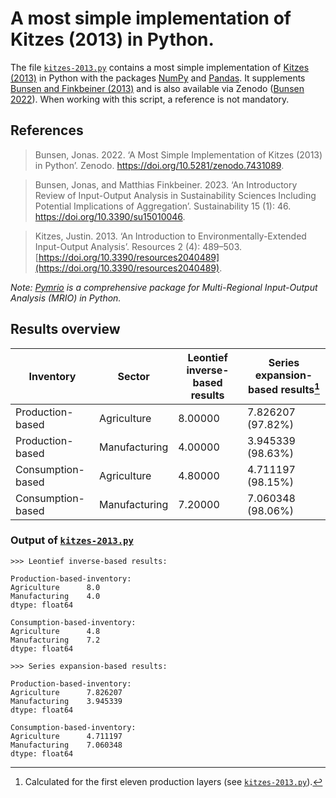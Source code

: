# A most simple implementation of Kitzes (2013) in Python.

The file [`kitzes-2013.py`](kitzes-2013.py) contains a most simple implementation of [Kitzes (2013)](https://doi.org/10.3390/resources2040489) in Python with the packages [NumPy](https://numpy.org/) and [Pandas](https://pandas.pydata.org/). It supplements [Bunsen and Finkbeiner (2013)](https://doi.org/10.3390/su15010046) and is also available via Zenodo ([Bunsen 2022](https://doi.org/10.5281/zenodo.7431089)). When working with this script, a reference is not mandatory.

## References
> Bunsen, Jonas. 2022. ‘A Most Simple Implementation of Kitzes (2013) in Python’. Zenodo. https://doi.org/10.5281/zenodo.7431089.

> Bunsen, Jonas, and Matthias Finkbeiner. 2023. ‘An Introductory Review of Input-Output Analysis in Sustainability Sciences Including Potential Implications of Aggregation’. Sustainability 15 (1): 46. https://doi.org/10.3390/su15010046.

> Kitzes, Justin. 2013. ‘An Introduction to Environmentally-Extended Input-Output Analysis’. Resources 2 (4): 489–503. [https://doi.org/10.3390/resources2040489](https://doi.org/10.3390/resources2040489).

_Note: [Pymrio](https://github.com/konstantinstadler/pymrio) is a comprehensive package for Multi-Regional Input-Output Analysis (MRIO) in Python._

## Results overview

| Inventory           | Sector        | Leontief inverse-based results | Series expansion-based results[^1] |
|---------------------|---------------|--------------------------------|------------------------------------|
| Production-based    | Agriculture   | 8.00000                        | 7.826207 (97.82%)                  |
| Production-based    | Manufacturing | 4.00000                        | 3.945339 (98.63%)                  |
| Consumption-based   | Agriculture   | 4.80000                        | 4.711197 (98.15%)                  |
| Consumption-based   | Manufacturing | 7.20000                        | 7.060348 (98.06%)                  |

### Output of [`kitzes-2013.py`](kitzes-2013.py)

```Txt
>>> Leontief inverse-based results:

Production-based-inventory:
Agriculture      8.0
Manufacturing    4.0
dtype: float64

Consumption-based-inventory:
Agriculture      4.8
Manufacturing    7.2
dtype: float64

>>> Series expansion-based results:

Production-based-inventory:
Agriculture      7.826207
Manufacturing    3.945339
dtype: float64

Consumption-based-inventory:
Agriculture      4.711197
Manufacturing    7.060348
dtype: float64
```

[^1]: Calculated for the first eleven production layers (see [`kitzes-2013.py`](kitzes-2013.py)).